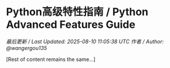 # Python高级特性指南 / Python Advanced Features Guide

*最后更新 / Last Updated: 2025-08-10 11:05:38 UTC*
*作者 / Author: @wangergou135*

[Rest of content remains the same...]